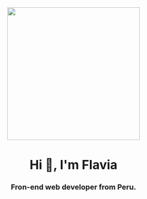 <div id="header" align="center">
    <img src="https://media.giphy.com/media/W4IY7zQdRh7Ow/giphy.gif" width="300">
    <h1 align="center">Hi 👋, I'm Flavia</h1>
    <h3 align="center">Fron-end web developer from Peru.</h3>
</div>
